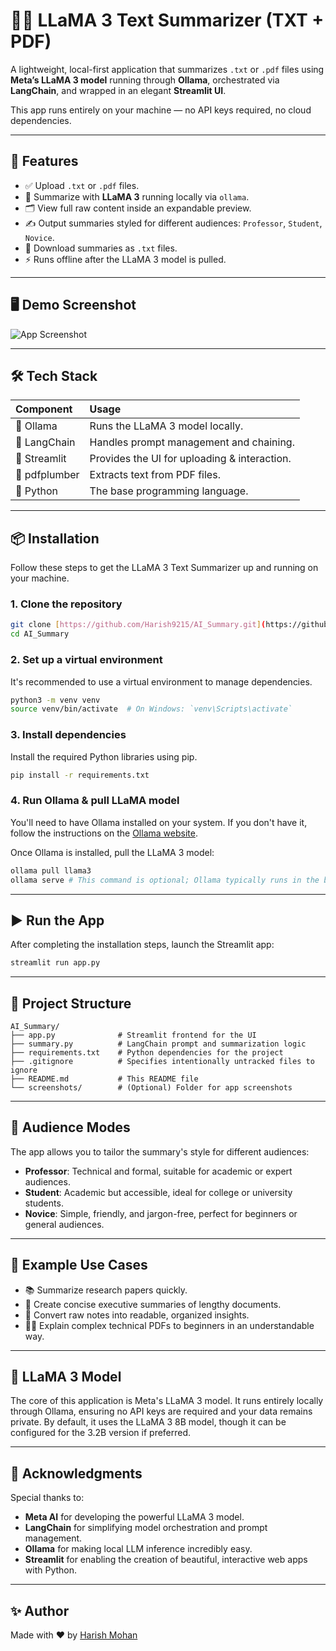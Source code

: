 
# 🦙📄 LLaMA 3 Text Summarizer (TXT + PDF)

A lightweight, local-first application that summarizes `.txt` or `.pdf` files using **Meta’s LLaMA 3 model** running through **Ollama**, orchestrated via **LangChain**, and wrapped in an elegant **Streamlit UI**.

This app runs entirely on your machine — no API keys required, no cloud dependencies.

---

## 🚀 Features

-   ✅ Upload `.txt` or `.pdf` files.
-   🧠 Summarize with **LLaMA 3** running locally via `ollama`.
-   🗂️ View full raw content inside an expandable preview.
-   ✍️ Output summaries styled for different audiences: `Professor`, `Student`, `Novice`.
-   💾 Download summaries as `.txt` files.
-   ⚡ Runs offline after the LLaMA 3 model is pulled.

---

## 🖥️ Demo Screenshot

![App Screenshot](./screenshots/screenshot.png)

---

## 🛠️ Tech Stack

| Component    | Usage                                  |
| :----------- | :------------------------------------- |
| 🦙 Ollama     | Runs the LLaMA 3 model locally.        |
| 🧩 LangChain  | Handles prompt management and chaining. |
| 🧪 Streamlit  | Provides the UI for uploading & interaction. |
| 📄 pdfplumber | Extracts text from PDF files.          |
| 🐍 Python     | The base programming language.         |

---

## 📦 Installation

Follow these steps to get the LLaMA 3 Text Summarizer up and running on your machine.

### 1. Clone the repository

```bash
git clone [https://github.com/Harish9215/AI_Summary.git](https://github.com/Harish9215/AI_Summary.git)
cd AI_Summary
````

### 2\. Set up a virtual environment

It's recommended to use a virtual environment to manage dependencies.

```bash
python3 -m venv venv
source venv/bin/activate  # On Windows: `venv\Scripts\activate`
```

### 3\. Install dependencies

Install the required Python libraries using pip.

```bash
pip install -r requirements.txt
```

### 4\. Run Ollama & pull LLaMA model

You'll need to have Ollama installed on your system. If you don't have it, follow the instructions on the [Ollama website](https://ollama.com/download).

Once Ollama is installed, pull the LLaMA 3 model:

```bash
ollama pull llama3
ollama serve # This command is optional; Ollama typically runs in the background.
```

-----

## ▶️ Run the App

After completing the installation steps, launch the Streamlit app:

```bash
streamlit run app.py
```

-----

## 📁 Project Structure

```
AI_Summary/
├── app.py              # Streamlit frontend for the UI
├── summary.py          # LangChain prompt and summarization logic
├── requirements.txt    # Python dependencies for the project
├── .gitignore          # Specifies intentionally untracked files to ignore
├── README.md           # This README file
└── screenshots/        # (Optional) Folder for app screenshots
```

-----

## 👤 Audience Modes

The app allows you to tailor the summary's style for different audiences:

  * **Professor**: Technical and formal, suitable for academic or expert audiences.
  * **Student**: Academic but accessible, ideal for college or university students.
  * **Novice**: Simple, friendly, and jargon-free, perfect for beginners or general audiences.

-----

## 📌 Example Use Cases

  * 📚 Summarize research papers quickly.
  * 📝 Create concise executive summaries of lengthy documents.
  * 📄 Convert raw notes into readable, organized insights.
  * 🧑‍🏫 Explain complex technical PDFs to beginners in an understandable way.

-----

## 🧠 LLaMA 3 Model

The core of this application is Meta's LLaMA 3 model. It runs entirely locally through Ollama, ensuring no API keys are required and your data remains private. By default, it uses the LLaMA 3 8B model, though it can be configured for the 3.2B version if preferred.

-----

## 🙌 Acknowledgments

Special thanks to:

  * **Meta AI** for developing the powerful LLaMA 3 model.
  * **LangChain** for simplifying model orchestration and prompt management.
  * **Ollama** for making local LLM inference incredibly easy.
  * **Streamlit** for enabling the creation of beautiful, interactive web apps with Python.

-----

## ✨ Author

Made with ❤️ by [Harish Mohan](https://www.google.com/search?q=https://github.com/Harish9215)

```
```